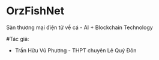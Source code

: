 # OrzFishNet
Sàn thương mại điện tử về cá - AI + Blockchain Technology

#Tác giả:
- Trần Hữu Vũ Phương - THPT chuyên Lê Quý Đôn
